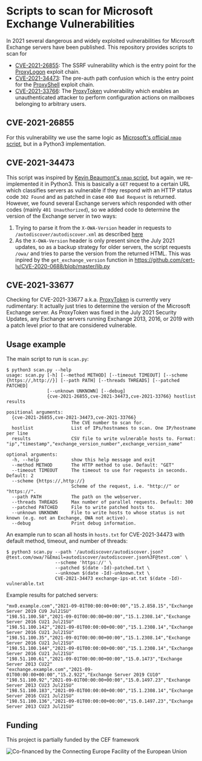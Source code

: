 # Scripts to scan for Microsoft Exchange Vulnerabilities

In 2021 several dangerous and widely exploited vulnerabilities for
Microsoft Exchange servers have been published. This repository
provides scripts to scan for

- [CVE-2021-26855](https://msrc.microsoft.com/update-guide/en-US/vulnerability/CVE-2021-26855):
  The SSRF vulnerability which is the entry point for the
  [ProxyLogon](https://proxylogon.com/) exploit chain.
- [CVE-2021-34473](https://msrc.microsoft.com/update-guide/en-US/vulnerability/CVE-2021-34473):
  The pre-auth path confusion which is the entry point for the
  [ProxyShell](https://www.zerodayinitiative.com/blog/2021/8/17/from-pwn2own-2021-a-new-attack-surface-on-microsoft-exchange-proxyshell)
  exploit chain.
- [CVE-2021-33766](https://msrc.microsoft.com/update-guide/en-US/vulnerability/CVE-2021-33766):
  The [ProxyToken](https://www.thezdi.com/blog/2021/8/30/proxytoken-an-authentication-bypass-in-microsoft-exchange-server)
  vulnerability which enables an unauthenticated attacker to perform
  configuration actions on mailboxes belonging to arbitrary users.

## CVE-2021-26855

For this vulnerability we use the same logic as [Microsoft's official
`nmap` script](https://github.com/microsoft/CSS-Exchange/blob/main/Security/src/http-vuln-cve2021-26855.nse),
but in a Python3 implementation.

## CVE-2021-34473

This script was inspired by [Kevin Beaumont's `nmap` script](https://github.com/GossiTheDog/scanning/blob/main/http-vuln-exchange-proxyshell.nse),
but again, we re-implemented it in Python3. This is basically a `GET`
request to a certain URL which classifies servers as vulnerable if
they respond with an HTTP status code `302 Found` and as patched
in case `400 Bad Request` is returned. However, we found several
Exchange servers which responded with other codes (mainly `401
Unauthorized`), so we added code to determine the version of 
the Exchange server in two ways:
1. Trying to parse it from the `X-OWA-Version` header in
  requests to `/autodiscover/autodiscover.xml` as described
  [here](https://www.msxfaq.de/exchange/update/exchange_build_nummer_ermitteln.htm#analyse_per_autod)
2. As the `X-OWA-Version` header is only present since the July 2021
  updates, so as a backup strategy for older servers, the script
  requests `/owa/` and tries to parse the version from the returned
  HTML. This was inpired by the `get_exchange_version` function in
  https://github.com/cert-lv/CVE-2020-0688/blob/master/lib.py

## CVE-2021-33677

Checking for CVE-2021-33677 a.k.a. [ProxyToken](https://www.thezdi.com/blog/2021/8/30/proxytoken-an-authentication-bypass-in-microsoft-exchange-server)
is currently very rudimentary: It actually just tries to determine
the version of the Microsoft Exchange server. As ProxyToken was fixed
in the July 2021 Security Updates, any Exchange servers running Exchange
2013, 2016, or 2019 with a patch level prior to that are considered
vulnerable.

## Usage example

The main script to run is `scan.py`:
```
$ python3 scan.py --help
usage: scan.py [-h] [--method METHOD] [--timeout TIMEOUT] [--scheme {https://,http://}] [--path PATH] [--threads THREADS] [--patched PATCHED]
               [--unknown UNKNOWN] [--debug]
               {cve-2021-26855,cve-2021-34473,cve-2021-33766} hostlist results

positional arguments:
  {cve-2021-26855,cve-2021-34473,cve-2021-33766}
                        The CVE number to scan for.
  hostlist              List of IPs/hostnames to scan. One IP/hostname per line
  results               CSV file to write vulnerable hosts to. Format: "ip","timestamp","exchange_version_number",exchange_version_name"

optional arguments:
  -h, --help            show this help message and exit
  --method METHOD       The HTTP method to use. Default: "GET"
  --timeout TIMEOUT     The timeout to use for requests in seconds. Default: 2
  --scheme {https://,http://}
                        Scheme of the request, i.e. "http://" or "https://".
  --path PATH           The path on the webserver.
  --threads THREADS     Max number of parallel requests. Default: 300
  --patched PATCHED     File to write patched hosts to.
  --unknown UNKNOWN     File to write hosts to whose status is not known (e.g. not an Exchange, OWA not active).
  --debug               Print debug information.
```
An example run to scan all hosts in `hosts.txt` for CVE-2021-34473
with default method, timeout, and number of threads:
```
$ python3 scan.py --path '/autodiscover/autodiscover.json?@test.com/owa/?&Email=autodiscover/autodiscover.json%3F@test.com' \
                  --scheme 'https://' \
                  --patched $(date -Id)-patched.txt \
                  --unknown $(date -Id)-unknown.txt \
                  CVE-2021-34473 exchange-ips-at.txt $(date -Id)-vulnerable.txt
```
Example results for patched servers:
```
"mx0.example.com","2021-09-01T00:00:00+00:00","15.2.858.15","Exchange Server 2019 CU9 Jul21SU"
"198.51.100.58","2021-09-01T00:00:00+00:00","15.1.2308.14","Exchange Server 2016 CU21 Jul21SU"
"198.51.100.142","2021-09-01T00:00:00+00:00","15.1.2308.14","Exchange Server 2016 CU21 Jul21SU"
"198.51.100.35","2021-09-01T00:00:00+00:00","15.1.2308.14","Exchange Server 2016 CU21 Jul21SU"
"198.51.100.144","2021-09-01T00:00:00+00:00","15.1.2308.14","Exchange Server 2016 CU21 Jul21SU"
"198.51.100.61","2021-09-01T00:00:00+00:00","15.0.1473","Exchange Server 2013 CU22"
"exchange.example.com","2021-09-01T00:00:00+00:00","15.2.922","Exchange Server 2019 CU10"
"198.51.100.92","2021-09-01T00:00:00+00:00","15.0.1497.23","Exchange Server 2013 CU23 Jul21SU"
"198.51.100.183","2021-09-01T00:00:00+00:00","15.1.2308.14","Exchange Server 2016 CU21 Jul21SU"
"198.51.100.136","2021-09-01T00:00:00+00:00","15.0.1497.23","Exchange Server 2013 CU23 Jul21SU"
```

## Funding

This project is partially funded by the CEF framework

![Co-financed by the Connecting Europe Facility of the European Union](https://ec.europa.eu/inea/sites/default/files/ceflogos/en_horizontal_cef_logo_2.png)

